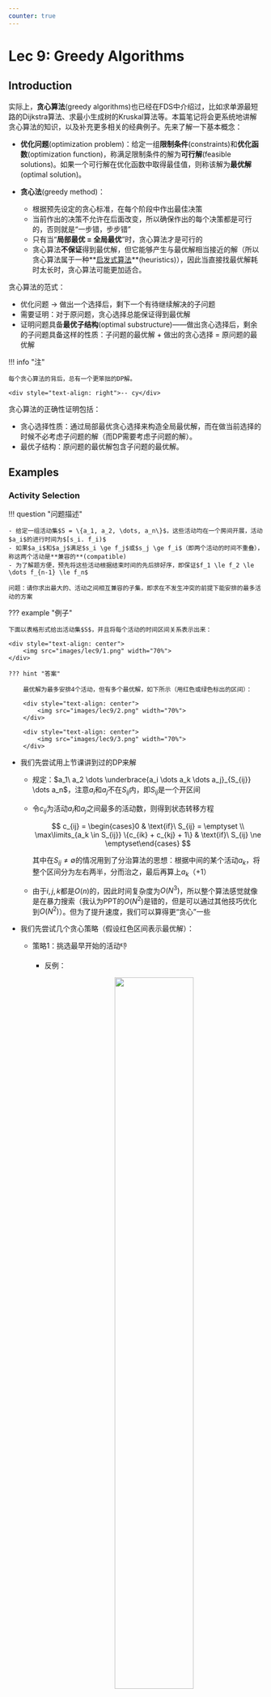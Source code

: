 ```yaml
---
counter: true
---
```


# Lec 9: Greedy Algorithms

## Introduction

实际上，**贪心算法**(greedy algorithms)也已经在FDS中介绍过，比如求单源最短路的Dijkstra算法、求最小生成树的Kruskal算法等。本篇笔记将会更系统地讲解贪心算法的知识，以及补充更多相关的经典例子。先来了解一下基本概念：

- **优化问题**(optimization problem)：给定一组**限制条件**(constraints)和**优化函数**(optimization function)，称满足限制条件的解为**可行解**(feasible solutions)。如果一个可行解在优化函数中取得最佳值，则称该解为**最优解**(optimal solution)。

- **贪心法**(greedy method)：
    - 根据预先设定的贪心标准，在每个阶段中作出最佳决策
    - 当前作出的决策不允许在后面改变，所以确保作出的每个决策都是可行的，否则就是“一步错，步步错”
    - 只有当“**局部最优 = 全局最优**”时，贪心算法才是可行的
    - 贪心算法**不保证**得到最优解，但它能够产生与最优解相当接近的解（所以贪心算法属于一种**[启发式算法](https://en.wikipedia.org/wiki/Heuristic_(computer_science))**(heuristics)），因此当直接找最优解耗时太长时，贪心算法可能更加适合。

贪心算法的范式：

- 优化问题 -> 做出一个选择后，剩下一个有待继续解决的子问题
- 需要证明：对于原问题，贪心选择总能保证得到最优解
- 证明问题具备**最优子结构**(optimal substructure)——做出贪心选择后，剩余的子问题具备这样的性质：子问题的最优解 + 做出的贪心选择 = 原问题的最优解

!!! info "注"

    每个贪心算法的背后，总有一个更笨拙的DP解。

    <div style="text-align: right">-- cy</div>

贪心算法的正确性证明包括：

- 贪心选择性质：通过局部最优贪心选择来构造全局最优解，而在做当前选择的时候不必考虑子问题的解（而DP需要考虑子问题的解）。
- 最优子结构：原问题的最优解包含子问题的最优解。


## Examples

### Activity Selection

!!! question "问题描述"

    - 给定一组活动集$S = \{a_1, a_2, \dots, a_n\}$，这些活动均在一个房间开展，活动$a_i$的进行时间为$[s_i. f_i)$
    - 如果$a_i$和$a_j$满足$s_i \ge f_j$或$s_j \ge f_i$（即两个活动的时间不重叠），称这两个活动是**兼容的**(compatible)
    - 为了解题方便，预先将这些活动根据结束时间的先后排好序，即保证$f_1 \le f_2 \le \dots f_{n-1} \le f_n$

    问题：请你求出最大的、活动之间相互兼容的子集，即求在不发生冲突的前提下能安排的最多活动的方案

??? example "例子"

    下面以表格形式给出活动集$S$，并且将每个活动的时间区间关系表示出来：

    <div style="text-align: center">
        <img src="images/lec9/1.png" width="70%">
    </div>

    ??? hint "答案"

        最优解为最多安排4个活动，但有多个最优解，如下所示（用红色或绿色标出的区间）：

        <div style="text-align: center">
            <img src="images/lec9/2.png" width="70%">
        </div>

        <div style="text-align: center">
            <img src="images/lec9/3.png" width="70%">
        </div>    

- 我们先尝试用上节课讲到过的DP来解
    - 规定：$a_1\ a_2 \dots \underbrace{a_i \dots a_k \dots a_j}_{S_{ij}} \dots a_n$，注意$a_i$和$a_j$不在$S_{ij}$内，即$S_{ij}$是一个开区间
    - 令$c_{ij}$为活动$a_i$和$a_j$之间最多的活动数，则得到状态转移方程

        $$
        c_{ij} = \begin{cases}0 & \text{if}\ S_{ij} = \emptyset \\ \max\limits_{a_k \in S_{ij}} \{c_{ik} + c_{kj} + 1\} & \text{if}\ S_{ij} \ne \emptyset\end{cases}
        $$

        其中在$S_{ij} \ne \emptyset$的情况用到了分治算法的思想：根据中间的某个活动$a_k$，将整个区间分为左右两半，分而治之，最后再算上$a_k$（$+1$）

    - 由于$i, j, k$都是$O(n)$的，因此时间复杂度为$O(N^3)$，所以整个算法感觉就像是在暴力搜索（我认为PPT的$O(N^2)$是错的，但是可以通过其他技巧优化到$O(N^2)$）。但为了提升速度，我们可以算得更“贪心”一些

- 我们先尝试几个贪心策略（假设红色区间表示最优解）：
    - 策略1：挑选最早开始的活动:-1:
        - 反例：

            <div style="text-align: center">
                <img src="images/lec9/4.png" width="60%">
            </div>

            如果采用这种策略，那么就要先挑选那个最早开始，也是时间最长的区间，这样的话剩余的三个区间就没得选了，因此这种方法肯定是不行的。

    - 策略2：挑选时间最短的活动:-1:
        - 反例：

            <div style="text-align: center">
                <img src="images/lec9/5.png" width="40%">
            </div> 

            如果采用这种策略，那就要先挑选那个最短的，且和剩余两个区间都冲突的区间，这样的话剩余的两个相互不冲突区间就没得选了，因此这种方法也是不行的。

    - 策略3：挑选冲突最少的活动:-1:
        - 反例：

            <div style="text-align: center">
                <img src="images/lec9/6.png" width="70%">
            </div> 

            可以看到冲突最少的区间是位于中间位置的黑色区间，如果选择它的话，与它冲突的两个区间就不能选了，这样的话最多只能选择3个区间，而不是最优解的4个区间，因此这种方法也行不通。

    - 策略4：挑选**最早结束**的活动:+1:
        - 可以自行检验，这种策略可以解决上面给出的所有反例
        - 接下来需要验证这种策略的正确性：
            - 贪心选择性质：考虑任意非空子问题$S_k$，令$a_m$为$S_k$中最早结束的活动，那么$a_m$一定被包含在$S_k$中的**某些**（注意不是所有哦~）满足活动相互兼容的最大子集中

                ??? proof "证明"

                    - 令$A_k$为最优解集，$a_{ef}$为$A_k$中最早结束的活动
                    - 如果$a_m = a_{ef}$，那么定理成立；否则的话需要用$a_m$替代$a_{ef}$，得到$A_k'$
                    - 因为$f_m \le f_{ef}$（由条件知），因此$A_k'$是另一个最优解，得证。

                    这种证明方法称为**交换参数法**：假设存在一个最优选择，其中的某些元素不在贪心选择中，此时可以通过交换贪心选择和最优选择的元素来构造一个不可能变差的解。

            - 最优子结构：在活动选择问题中，用贪心策略选择$a_k$之后得到子问题$S_k$，那么$a_k$ + 子问题$S_k$的最优解一定可以得到原问题的一个最优解
        
        - 实现步骤：
            - 选择首先结束的活动，递归解决剩余的活动子集
            - 由于这是一个尾递归，因此可以用迭代方法替代
            - 时间复杂度：$O(N \log N)$，下面给出解释：
                - 先将活动按照结束时间升序排序（$O(N \log N)$）
                - 然后遍历每个活动，按照贪心策略得到最优解（$O(N)$）
    - 对应地，也可以采取“选择最晚开始的活动”这一策略，具体原因这里就不分析了

- 得到正确的贪心算法后，我们回过头来修改DP的状态转移方程：

    $$
    c_{1, j} = \begin{cases}1 & \text{if}\ j = 1 \\ \max \{c_{1, j - 1}, c_{1, k(j)} + 1\} & \text{if}\ j > 1\end{cases}
    $$

    - 其中$c_{1, j}$是$a_1$到$a_j$之间的最优解，$a_{k(j)}$是$a_1$到$a_j$之间最晚结束的，且与$a_j$不冲突的活动，即$1 \le k(j) \le j,\ f_{k(j)} \le s_j$
    - 此时只需要两层循环就OK了，因此时间复杂度为$O(N^2)$，还是比贪心法差一些

---
活动选择问题的变体：

- 加权活动选择问题：现在考虑的不是尽可能多的活动，而是权重尽可能大的活动，此时一般的贪心算法会失效，但可以用动态规划来解决本问题，状态转移方程为：

    $$
    c_{1, j} = \begin{cases}w_j & \text{if}\ j = 1 \\ \max \{c_{1, j - 1}, c_{1, k(j)} + w_j\} & \text{if}\ j > 1\end{cases}
    $$

- **区间调度问题**：要求用尽可能少的教室举办所有的活动
    - 解决方案（~~比前面的活动选择问题还要简单~~）：
        - 首先设置初始教室数量为1，将所有活动按照开始时间排序，然后从前往后遍历
        - 每次选择一个活动时，看当前有无空闲教室，如果有就直接放进对应的教室，否则的话则新开一个教室
    - 正确性证明：我们可以用一个时间轴（如下图的红色虚线）来扫一遍所有的活动。根据算法，只需要扫每个活动的开头即可，因为：
        - 活动一旦开始就不会被中断，因此后面的选择不会影响当下的选择（所以无需遍历每个时间点，可见贪心提高了效率）
        - 在这个时间点上，如果存在多个活动举行，那么就需要将该活动放在别的房间举行；如果没有多余的房间，就需要新增一个房间了。因此该算法能够正确得到所需最少的房间数

        <div style="text-align: center">
            <img src="images/lec9/21.png" width="60%">
        </div> 
    
    - 如果继续采用活动选择问题中的算法（即先使用贪心法选出尽可能多的活动放入一个教室，然后在剩余活动中挑选尽可能多的活动放入第二个教室，以此类推直到所有活动都被放入教室里），则无法得到最优解，上面的图片便是反例，读者可自行检验。


### Schedule Problems

>注：这一部分摘自wyy的讲义（我发现历年卷中有一些类似这里的题目，所以赶紧补个课）。

!!! question "问题描述"

    **调度问题**(schedule problem)：给定$n$个任务，每个任务$i$有一个完成所需时间$l_i$和权重$w_i$。这些任务只能被依次执行，不能并行执行。

    记$\sigma$为一种调度（某种对任务的排序），任务$i$的完成时间为$C_i(\sigma) = l_i + i$之前的任务时长之和。题目要求最小化加权完成时间和，即求$T = \min\limits_{\sigma}\sum\limits_{i=1}^n w_i C_i(\sigma)$。

这类问题很适合用贪心策略解决：将权重更大、时间更短的任务放在前面处理，这样得到的解应为最优解。从定量的角度描述，我们应根据$\dfrac{w_i}{l_i}$的值（权重/时长之比）对任务降序排序。这一贪心策略的正确性表现在：

- 贪心选择性质：若任务$i$为当前问题下$\dfrac{w_i}{l_i}$最大的任务，则一定存在将$i$排在首位的最优调度方式
- 最优子结构：调度问题$S$中的贪心选择（任务$i$，$\dfrac{w_i}{l_i}$最大）与剩余子问题$S_1$的最优解$C_1$之和构成了$S$的最优解$C$

由于时间原因，这里就不给出具体证明了，感兴趣的同学可以参考wyy的讲义。

时间复杂度：$O(N \log N)$（最耗时的部分还是在排序上）

---
变体：

- 最小化最大延时
    - 问题描述：有$n$个任务，每个任务$j$的完成所需时间为$t_j$，截止时间为$d_j$，超出ddl的时间记作$L_i = \max(0, d_j - f_j)$（$f_j$表示任务$j$的完成时间）。我们只能依次完成这些任务，不能并行。请求出最大延时$L = \max\limits_{1 \le i \le n}L_i$的最小值
    - 下图展示了某种调度（这是一种幸运的情况，因为所有任务都在ddl前完成了）：

    <div style="text-align: center">
        <img src="images/lec9/23.png" width="70%">
    </div> 

    - 贪心策略：
        - 失败的尝试：以$t_j$作为任务排序的依据。尝试过后，我们发现了一个矛盾：$t_j$短的最先完成（类似接水问题）的策略看似合理，但是这会导致冗余时间（$d_j - t_j$）更长，应该晚完成，于是得到了矛盾的结论。
        - 正确的方法：根据$d_j$大小按顺序排序
            - 具体的证明参见《*Algorithm Design*》$P_{125-131}$

- 最小化延时惩罚
    - 问题描述：在“最小化最大延时”问题的基础上，为每个任务增加一个超时惩罚$w_j$，我们的目标是最小化总的延时惩罚
    - 具体内容见《算法导论》（英文第3版）$P_{443-446}$

- 完成工时最小化
    - 问题描述：在调度问题的基础上，我们可以将任务分配到$m$台相同的机器上并行完成。现在的目标是找到一个完成总时间最短的调度方案
    - 具体内容见“近似算法”一讲


### Huffman Codes

??? info "历史背景"

    [哈夫曼编码](https://en.wikipedia.org/wiki/Huffman_coding)与[信息论](https://en.wikipedia.org/wiki/Information_theory)有很深的联系，对此感兴趣的读者可以在互联网上搜索相关资料。

!!! example "例子"

    假设给出一段长为1000个字符的字符串文本，仅包含字符a, u, x和z。因为一个字符占1字节空间，因此如果直接存储字符，就需要1000字节，即8000位的空间。

    - 如果预先进行编码：a = 00, u = 01, x = 10, z = 11，那么每个字符仅占2位空间，整个字符串的大小降为2000位（以及额外的一些空格）。不难得到：如果有$C$个字符，那么每个字符的编码长度为$\lfloor \log C \rfloor$位。

    - 更高效的编码方式——**根据字符出现的频率编码**。
        - 假如给定字符串<span style="color: blue">aaa</span><span style="color: green">x</span><span style="color: red">u</span><span style="color: blue">a</span><span style="color: green">x</span><span style="color: purple">z</span>，那么频率为$f(a) = 4, f(u) = 1, f(x) = 2, f(z) = 1$
        - 如果用前面那种定长字符编码，得到的结果为：<span style="color: blue">000000</span><span style="color: green">10</span><span style="color: red">01</span><span style="color: blue">00</span><span style="color: green">10</span><span style="color: purple">11</span>（长16位）
        - 而用基于频率的编码方法（令a = 0, u = 110, x = 10, z = 111），得到的结果为：<span style="color: blue">000</span><span style="color: green">10</span><span style="color: red">110</span><span style="color: blue">0</span><span style="color: green">10</span><span style="color: purple">111</span>（长14位）
        - 但如果遇到所有字符出现频率相等的情况，这种方法便起不到任何优化效果

    !!! warning "注意"
    
        想要无歧义地对每个字符进行译码，那么在为字符编码的时候需要保证：任意一个编码**不是**其他编码的**前缀**(prefix)。

我们通常用一棵二叉树来表示这些字符编码（这种树称为**字典树**(trie)）

- 对于字符$C_i$，它的深度和频率分别为$d_i$和$f_i$，那么总的编码成本为$\sum d_i f_i$
- 对于前一种原始的编码方式，得到的字典树如下所示：

    <div style="text-align: center">
        <img src="images/lec9/7.png" width="30%">
    </div>

    成本 = 2 * 4 + 2 * 1 + 2 * 2 + 2 * 1 = 16

- 而对于后一种优化的编码方式，得到的字典树如下所示：

    <div style="text-align: center">
        <img src="images/lec9/8.png" width="30%">
    </div>  

    成本 = 1 * 4 + 3 * 1 + 2 * 2 + 3 * 1 = 14 

不难发现，这些字典树均有这样一个特征：**所有的字符位于叶子节点上**，而不会位于内部节点，因为这样可以避免“某个字符的编码是另一个字符的编码的前缀”的问题。像这样的树称为**满树**(full tree)，树上的01编码称为**前缀码**(prefix code)。

事实上，第二种编码方式便是经典的**哈夫曼编码**(Huffman Codes)，其算法的伪代码如下所示：

??? code "代码实现"

    ```c
    void Huffman(PriorityQueue heap[], int C) {
        consider the C characters as C single node binary trees,
        and initialize them into a min heap;
        
        for (i = 1; i < C; i++) {
            create a new node;
            // be greedy here
            delete root from min heap and attach it to left_child of node;
            delete root from min heap and attach it to right_child of node;            
            weight of node = sum of weights of its children;
            // weight of a tree = sum of the frequencies of its leaves
            insert node into min heap;
        }
    }
    ```

    具体步骤为：

    - 初始化：将每个字符作为一个二叉树的节点，并将它们放在一个最小堆内
    - 循环执行以下步骤（共（节点数 - 1）次）
        - 从最小堆的根节点取出频率最小的节点，作为新树的左孩子
        - 再取出频率次小的节点，作为新树的右孩子
        - 这棵新树的根节点是两者频率之和，然后将新树重新插回最小堆内

时间复杂度：$T = O(C \log C)$

??? example "例子"

    === "题目"
        
        给定以下字符及其频率，请你得到对应的哈夫曼编码，并计算编码的总成本。

        <div style="text-align: center">
            <img src="images/lec9/9.png" width="50%">
        </div> 

    === "答案"

        !!! play "动画演示"

            <div style="text-align: center">
                <img src="images/lec9/18.gif" width="80%">
            </div> 

我们还要证明这种贪心算法的正确性：

- 贪心选择：令$C$为一张字母表，其中字符$c \in C$的频率为$c.freq$。令$x, y$为$C$内频率最小的两个字符，那么在$C$中存在一个最优的前缀码，$x$和$y$的编码具有相同的长度，且只有最低位不同。

    <div style="text-align: center">
        <img src="images/lec9/19.png" width="40%">
    </div>

- 最优子结构：（与前一条引理一样的前提条件）令$C'$为加入新字符$z$并移除$x$和$y$后的字母表，满足$z.freq = x.freq + y.freq$。令$T'$为表示字母表$C'$的最优前缀码的树，那么树$T$可以通过移除树$T'$的叶子节点$z$，用$x, y$以及一个内部节点构成的子树替代得到，它能够表示字母表$C$的最优前缀码（可用归谬法证明）。

    <div style="text-align: center">
        <img src="images/lec9/20.png" width="40%">
    </div>

???+ note "一些小结论"

    - 若字符个数为$C$，那么
        - 哈夫曼树的节点数为$2C - 1$
        - 编码位长不超过$C - 1$
    - 再次提醒：出现频率最低的两个字符的编码具有相同的最长长度，且它们的编码仅相差1位


### Other Examples

下面给出了其他的贪心算法相关的问题，建议大家了解一下：

- 田忌赛马
- 硬币找零问题：
    - 一般描述：给定不同面值且数量足够的硬币，以及给定价值n，要求用最小的硬币数表示n
    - 对于美国硬币面值系统{1, 5, 10, 25}而言，用贪心法可以得到最优解
    - 事实上，只要给出的硬币面值满足**大硬币面值是小硬币面值的倍数**，确保局部最优不会破坏全局最优，那么贪心法总是可以得到最优解

- [拟阵](https://en.wikipedia.org/wiki/Matroid#Algorithms)
- [聚类问题](https://en.wikipedia.org/wiki/Cluster_analysis)
- 匹配问题
    - [稳定匹配问题](https://en.wikipedia.org/wiki/Stable_marriage_problem)
- [分数背包问题](https://www.hello-algo.com/chapter_greedy/fractional_knapsack_problem/)
- [最大容量问题](https://www.hello-algo.com/chapter_greedy/max_capacity_problem/)
- [最大切分乘积问题](https://www.hello-algo.com/chapter_greedy/max_product_cutting_problem/)